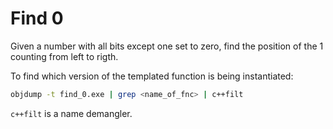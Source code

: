 # Find 0

Given a number with all bits except one set to zero, find the position of the 1 counting from left to rigth.

To find which version of the templated function is being instantiated:

```sh
objdump -t find_0.exe | grep <name_of_fnc> | c++filt
```

`c++filt` is a name demangler.

